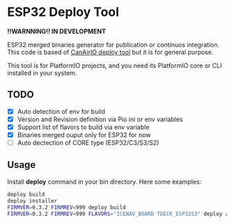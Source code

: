 # ESP32 Deploy Tool

**!!WARNNING!! IN DEVELOPMENT**

ESP32 merged binaries generator for publication or continuos integration. This code is based of [CanAirIO deploy tool](https://github.com/kike-canaries/canairio_firmware/blob/master/build) but it is for general purpose.

This tool is for PlatformIO projects, and you need its PlatformIO core or CLI installed in your system.

## TODO

- [x] Auto detection of env for build
- [x] Version and Revision definition via Pio ini or env variables
- [x] Support list of flavors to build via env variable
- [x] Binaries merged ouput only for ESP32 for now
- [ ] Auto dectection of CORE type (ESP32/C3/S3/S2)

## Usage

Install **deploy** command in your bin directory. Here some examples:

```bash
deploy build
deploy installer
FIRMVER=0.3.2 FIRMREV=999 deploy build
FIRMVER=0.3.2 FIRMREV=999 FLAVORS="ICENAV_BOARD TDECK_ESP32S3" deploy all
```
